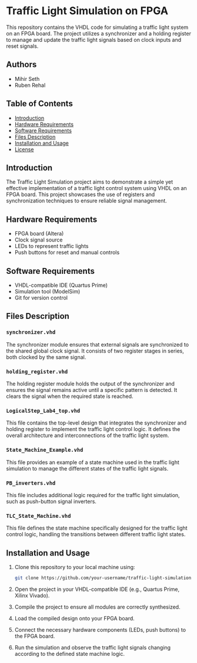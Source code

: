 # Traffic Light Simulation on FPGA

This repository contains the VHDL code for simulating a traffic light system on an FPGA board. The project utilizes a synchronizer and a holding register to manage and update the traffic light signals based on clock inputs and reset signals. 

## Authors
- Mihir Seth
- Ruben Rehal

## Table of Contents

- [Introduction](#introduction)
- [Hardware Requirements](#hardware-requirements)
- [Software Requirements](#software-requirements)
- [Files Description](#files-description)
- [Installation and Usage](#installation-and-usage)
- [License](#license)

## Introduction

The Traffic Light Simulation project aims to demonstrate a simple yet effective implementation of a traffic light control system using VHDL on an FPGA board. This project showcases the use of registers and synchronization techniques to ensure reliable signal management.

## Hardware Requirements

- FPGA board (Altera)
- Clock signal source
- LEDs to represent traffic lights
- Push buttons for reset and manual controls

## Software Requirements

- VHDL-compatible IDE (Quartus Prime)
- Simulation tool (ModelSim)
- Git for version control

## Files Description

### `synchronizer.vhd`

The synchronizer module ensures that external signals are synchronized to the shared global clock signal. It consists of two register stages in series, both clocked by the same signal.

### `holding_register.vhd`

The holding register module holds the output of the synchronizer and ensures the signal remains active until a specific pattern is detected. It clears the signal when the required state is reached.

### `LogicalStep_Lab4_top.vhd`

This file contains the top-level design that integrates the synchronizer and holding register to implement the traffic light control logic. It defines the overall architecture and interconnections of the traffic light system.

### `State_Machine_Example.vhd`

This file provides an example of a state machine used in the traffic light simulation to manage the different states of the traffic light signals.

### `PB_inverters.vhd`

This file includes additional logic required for the traffic light simulation, such as push-button signal inverters.

### `TLC_State_Machine.vhd`

This file defines the state machine specifically designed for the traffic light control logic, handling the transitions between different traffic light states.

## Installation and Usage

1. Clone this repository to your local machine using:
   ```bash
   git clone https://github.com/your-username/traffic-light-simulation-fpga.git
   ```

2. Open the project in your VHDL-compatible IDE (e.g., Quartus Prime, Xilinx Vivado).

3. Compile the project to ensure all modules are correctly synthesized.

4. Load the compiled design onto your FPGA board.

5. Connect the necessary hardware components (LEDs, push buttons) to the FPGA board.

6. Run the simulation and observe the traffic light signals changing according to the defined state machine logic.

